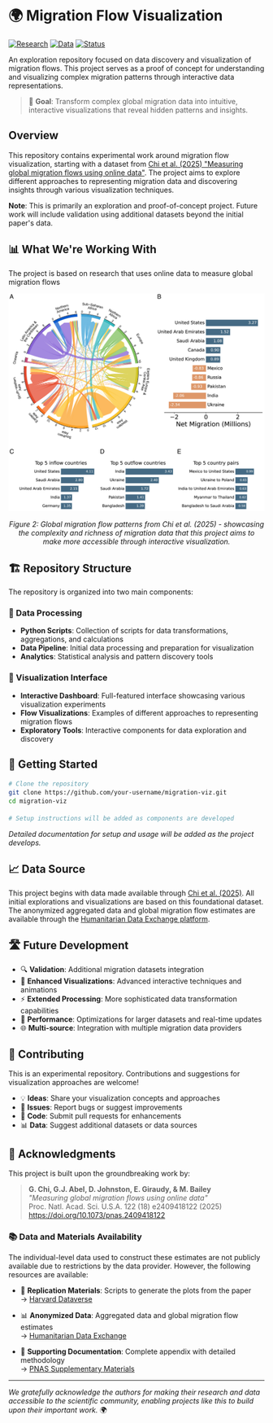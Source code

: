 # 🌍 Migration Flow Visualization

[![Research](https://img.shields.io/badge/Research-PNAS%202025-blue.svg)](https://doi.org/10.1073/pnas.2409418122)
[![Data](https://img.shields.io/badge/Data-HDX%20Platform-green.svg)](https://data.humdata.org/dataset/international-migration-flows)
[![Status](https://img.shields.io/badge/Status-Experimental-orange.svg)]()

An exploration repository focused on data discovery and visualization of migration flows. This project serves as a proof of concept for understanding and visualizing complex migration patterns through interactive data representations.

> 🚀 **Goal**: Transform complex global migration data into intuitive, interactive visualizations that reveal hidden patterns and insights.

## Overview

This repository contains experimental work around migration flow visualization, starting with a dataset from [Chi et al. (2025) "Measuring global migration flows using online data"](https://doi.org/10.1073/pnas.2409418122). The project aims to explore different approaches to representing migration data and discovering insights through various visualization techniques.

**Note**: This is primarily an exploration and proof-of-concept project. Future work will include validation using additional datasets beyond the initial paper's data.

## 📊 What We're Working With

The project is based on research that uses online data to measure global migration flows

<div align="center">
  <img src="pnas.2409418122fig02.jpg" alt="Global Migration Flows - Figure 2 from Chi et al. (2025)" width="800"/>
  <p><em>Figure 2: Global migration flow patterns from Chi et al. (2025) - showcasing the complexity and richness of migration data that this project aims to make more accessible through interactive visualization.</em></p>
</div>

## 🏗️ Repository Structure

The repository is organized into two main components:

### 🐍 Data Processing
- **Python Scripts**: Collection of scripts for data transformations, aggregations, and calculations
- **Data Pipeline**: Initial data processing and preparation for visualization
- **Analytics**: Statistical analysis and pattern discovery tools

### 🎨 Visualization Interface
- **Interactive Dashboard**: Full-featured interface showcasing various visualization experiments
- **Flow Visualizations**: Examples of different approaches to representing migration flows
- **Exploratory Tools**: Interactive components for data exploration and discovery

## 🚀 Getting Started

```bash
# Clone the repository
git clone https://github.com/your-username/migration-viz.git
cd migration-viz

# Setup instructions will be added as components are developed
```

*Detailed documentation for setup and usage will be added as the project develops.*

## 📈 Data Source

This project begins with data made available through [Chi et al. (2025)](https://doi.org/10.1073/pnas.2409418122). All initial explorations and visualizations are based on this foundational dataset. The anonymized aggregated data and global migration flow estimates are available through the [Humanitarian Data Exchange platform](https://data.humdata.org/dataset/international-migration-flows).

## 🛣️ Future Development

- 🔍 **Validation**: Additional migration datasets integration
- 🎯 **Enhanced Visualizations**: Advanced interactive techniques and animations  
- ⚡ **Extended Processing**: More sophisticated data transformation capabilities
- 🚀 **Performance**: Optimizations for larger datasets and real-time updates
- 🌐 **Multi-source**: Integration with multiple migration data providers

## 🤝 Contributing

This is an experimental repository. Contributions and suggestions for visualization approaches are welcome!

- 💡 **Ideas**: Share your visualization concepts and approaches
- 🐛 **Issues**: Report bugs or suggest improvements
- 🔧 **Code**: Submit pull requests for enhancements
- 📊 **Data**: Suggest additional datasets or data sources

## 🙏 Acknowledgments

This project is built upon the groundbreaking work by:

> **G. Chi, G.J. Abel, D. Johnston, E. Giraudy, & M. Bailey**  
> *"Measuring global migration flows using online data"*  
> Proc. Natl. Acad. Sci. U.S.A. 122 (18) e2409418122 (2025)  
> https://doi.org/10.1073/pnas.2409418122

### 📚 Data and Materials Availability

The individual-level data used to construct these estimates are not publicly available due to restrictions by the data provider. However, the following resources are available:

- 🔬 **Replication Materials**: Scripts to generate the plots from the paper  
  → [Harvard Dataverse](https://doi.org/10.7910/DVN/LPA925)

- 📊 **Anonymized Data**: Aggregated data and global migration flow estimates  
  → [Humanitarian Data Exchange](https://data.humdata.org/dataset/international-migration-flows)

- 📖 **Supporting Documentation**: Complete appendix with detailed methodology  
  → [PNAS Supplementary Materials](https://www.pnas.org/doi/suppl/10.1073/pnas.2409418122/suppl_file/pnas.2409418122.sapp.pdf)

---

*We gratefully acknowledge the authors for making their research and data accessible to the scientific community, enabling projects like this to build upon their important work.* 🌍
